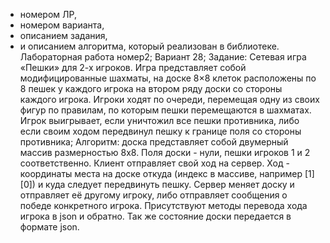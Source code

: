 - номером ЛР, 
- номером варианта, 
- описанием задания,
- и описанием алгоритма, который реализован в библиотеке.
Лабораторная работа номер2;
Вариант 28;
Задание: Сетевая игра «Пешки» для 2-х игроков. Игра
представляет собой модифицированные шахматы, на
доске 8×8 клеток расположены по 8 пешек у каждого
игрока на втором ряду доски со стороны каждого игрока.
Игроки ходят по очереди, перемещая одну из своих фигур
по правилам, по которым пешки перемещаются в
шахматах. Игрок выигрывает, если уничтожил все пешки
противника, либо если своим ходом передвинул пешку к
границе поля со стороны противника;
Алгоритм: доска представляет собой двумерный массив размерностью 8х8. 
Поля доски - нули, пешки игроков 1 и 2 соответственно. Клиент отправляет свой ход на сервер.
Ход - координаты места на доске откуда (индекс в массиве, например [1][0]) и куда следует передвинуть пешку. 
Сервер меняет доску и отправляет её другому игроку, либо отправляет сообщения о победе конкретного игрока.
Присутствуют методы перевода хода игрока в json и обратно. Так же состояние доски передается в формате json.

